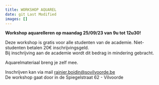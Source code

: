```yaml
---
title: WORKSHOP AQUAREL
date: git Last Modified
images: []
---
```

**W﻿orkshop aquarelleren op maandag 25/09/23 van 9u tot 12u30!**

D﻿eze workshop is gratis voor alle studenten van de academie. Niet-studenten betalen 20€ inschrijvingsgeld.\
B﻿ij inschrijving aan de academie wordt dit bedrag in mindering gebracht.

A﻿quarelmateriaal breng je zelf mee.

I﻿nschrijven kan via mail rainier.boidin@sovilvoorde.be\
D﻿e workshop gaat door in de Spiegelstraat 62 - Vilvoorde